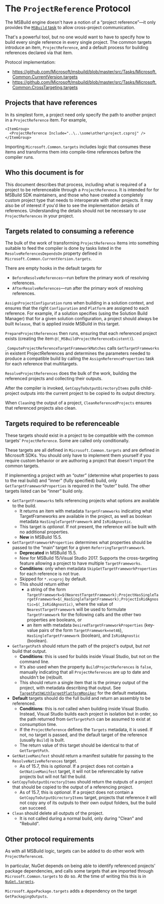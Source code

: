 # The `ProjectReference` Protocol

The MSBuild engine doesn't have a notion of a “project reference”—it only provides the [`MSBuild` task](https://docs.microsoft.com/en-us/visualstudio/msbuild/msbuild-task) to allow cross-project communication.

That's a powerful tool, but no one would want to have to specify how to build every single reference in every single project. The common targets introduce an item, `ProjectReference`, and a default process for building references declared via that item.

Protocol implementation:
- https://github.com/Microsoft/msbuild/blob/master/src/Tasks/Microsoft.Common.CurrentVersion.targets
- https://github.com/Microsoft/msbuild/blob/master/src/Tasks/Microsoft.Common.CrossTargeting.targets

## Projects that have references

In its simplest form, a project need only specify the path to another project in a `ProjectReference` item. For example,

```csproj
<ItemGroup>
  <ProjectReference Include="..\..\some\other\project.csproj" />
</ItemGroup>
```

Importing `Microsoft.Common.targets` includes logic that consumes these items and transforms them into compile-time references before the compiler runs. 

## Who this document is for

This document describes that process, including what is required of a project to be referenceable through a `ProjectReference`. It is intended for for MSBuild SDK maintainers, and those who have created a completely custom project type that needs to interoperate with other projects. It may also be of interest if you'd like to see the implementation details of references. Understanding the details should not be necessary to _use_ `ProjectReferences` in your project.

## Targets related to consuming a reference

The bulk of the work of transforming `ProjectReference` items into something suitable to feed the compiler is done by tasks listed in the `ResolveReferencesDependsOn` property defined in `Microsoft.Common.CurrentVersion.targets`.

There are empty hooks in the default targets for

* `BeforeResolveReferences`—run before the primary work of resolving references.
* `AfterResolveReferences`—run after the primary work of resolving references.

`AssignProjectConfiguration` runs when building in a solution context, and ensures that the right `Configuration` and `Platform` are assigned to each reference. For example, if a solution specifies (using the Solution Build Manager) that for a given solution configuration, a project should always be built `Release`, that is applied inside MSBuild in this target.

`PrepareProjectReferences` then runs, ensuring that each referenced project exists (creating the item `@(_MSBuildProjectReferenceExistent)`).

`_ComputeProjectReferenceTargetFrameworkMatches` calls `GetTargetFrameworks` in existent ProjectReferences and determines the parameters needed to produce a compatible build by calling the `AssignReferenceProperties` task for each reference that multitargets.

`ResolveProjectReferences` does the bulk of the work, building the referenced projects and collecting their outputs.

After the compiler is invoked, `GetCopyToOutputDirectoryItems` pulls child-project outputs into the current project to be copied to its output directory.

When `Clean`ing the output of a project, `CleanReferencedProjects` ensures that referenced projects also clean.

## Targets required to be referenceable

These targets should exist in a project to be compatible with the common targets' `ProjectReference`. Some are called only conditionally.

These targets are all defined in `Microsoft.Common.targets` and are defined in Microsoft SDKs. You should only have to implement them yourself if you require custom behavior or are authoring a project that doesn't import the common targets.

If implementing a project with an “outer” (determine what properties to pass to the real build) and “inner” (fully specified) build, only `GetTargetFrameworkProperties` is required in the “outer” build. The other targets listed can be “inner” build only.

* `GetTargetFrameworks` tells referencing projects what options are available to the build.
  * It returns an item with metadata `TargetFrameworks` indicating what TargetFrameworks are available in the project, as well as boolean metadata `HasSingleTargetFramework` and `IsRidAgnostic`.
  * This target is _optional_. If not present, the reference will be built with no additional properties.
  * **New** in MSBuild 15.5.
* `GetTargetFrameworkProperties` determines what properties should be passed to the “main” target for a given `ReferringTargetFramework`.
  * **Deprecated** in MSBuild 15.5.
  * New for MSBuild 15/Visual Studio 2017. Supports the cross-targeting feature allowing a project to have multiple `TargetFrameworks`.
  * **Conditions**: only when metadata `SkipGetTargetFrameworkProperties` for each reference is not true.
  * Skipped for `*.vcxproj` by default.
  * This should return either
    * a string of the form `TargetFramework=$(NearestTargetFramework);ProjectHasSingleTargetFramework=$(_HasSingleTargetFramework);ProjectIsRidAgnostic=$(_IsRidAgnostic)`, where the value of `NearestTargetFramework` will be used to formulate `TargetFramework` for the following calls and the other two properties are booleans, or
    * an item with metadata `DesiredTargetFrameworkProperties` (key-value pairs of the form `TargetFramework=net46`), `HasSingleTargetFramework` (boolean), and `IsRidAgnostic` (boolean).
* `GetTargetPath` should return the path of the project's output, but _not_ build that output.
  * **Conditions**: this is used for builds inside Visual Studio, but not on the command line.
  * It's also used when the property `BuildProjectReferences` is `false`, manually indicating that all `ProjectReferences` are up to date and shouldn't be (re)built.
  * This should return a single item that is the primary output of the project, with metadata describing that output. See [`TargetPathWithTargetPlatformMoniker`](https://github.com/Microsoft/msbuild/blob/080ef976a428f6ff7bf53ca5dd4ee637b3fe949c/src/Tasks/Microsoft.Common.CurrentVersion.targets#L1834-L1842) for the default metadata.
* **Default** targets should do the full build and return an assembly to be referenced.
  * **Conditions**: this is _not_ called when building inside Visual Studio. Instead, Visual Studio builds each project in isolation but in order, so the path returned from `GetTargetPath` can be assumed to exist at consumption time.
  * If the `ProjectReference` defines the `Targets` metadata, it is used. If not, no target is passed, and the default target of the reference (usually `Build`) is built.
  * The return value of this target should be identical to that of `GetTargetPath`.
* `GetNativeManifest` should return a manifest suitable for passing to the `ResolveNativeReferences` target.
  * As of 15.7, this is _optional_. If a project does not contain a `GetNativeManifest` target, it will not be referencable by native projects but will not fail the build.
* `GetCopyToOutputDirectoryItems` should return the outputs of a project that should be copied to the output of a referencing project.
  * As of 15.7, this is _optional_. If a project does not contain a `GetCopyToOutputDirectoryItems` target, projects that reference it will not copy any of its outputs to their own output folders, but the build can succeed.
* `Clean` should delete all outputs of the project.
  * It is not called during a normal build, only during "Clean" and "Rebuild".

## Other protocol requirements

As with all MSBuild logic, targets can be added to do other work with `ProjectReference`s.

In particular, NuGet depends on being able to identify referenced projects' package dependencies, and calls some targets that are imported through `Microsoft.Common.targets` to do so. At the time of writing this this is in [`NuGet.targets`](https://github.com/NuGet/NuGet.Client/blob/79264a74262354c1a8f899c2c9ddcaff58afaf62/src/NuGet.Core/NuGet.Build.Tasks/NuGet.targets).

`Microsoft.AppxPackage.targets` adds a dependency on the target `GetPackagingOutputs`.
